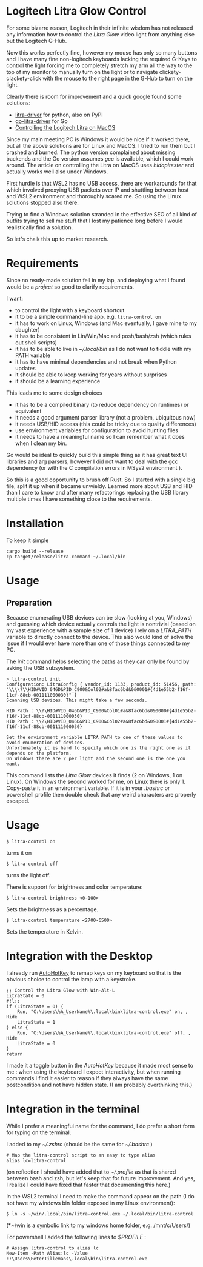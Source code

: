 # Logitech Litra Glow Control

For some bizarre reason, Logitech in their infinite wisdom has not
released any information how to control the *Litra Glow* video light
from anything else but the Logitech G-Hub. 

Now this works perfectly fine, however my mouse has only so many buttons
and I have many fine non-logitech keyboards lacking the required G-Keys 
to control the light forcing me to completely stretch my arm all the way
to the top of my monitor to manually turn on the light or to navigate
clickety-clackety-click with the mouse to the right page in the G-Hub to 
turn on the light. 

Clearly there is room for improvement and a quick google found some solutions:

 - [litra-driver](https://github.com/kharyam/litra-driver) for python, also on PyPI
 - [go-litra-driver](https://github.com/derickr/go-litra-driver) for Go
 - [Controlling the Logitech Litra on MacOS](https://ultracrepidarian.phfactor.net/tag/mac/)

Since my main meeting PC is Windows it would be nice if it worked there, but all
the above solutions are for Linux and MacOS. I tried to run them but I crashed and
burned. The python version complained about missing backends and the Go version
assumes *gcc* is available, which I could work around. The article on controlling
the Litra on MacOS uses *hidapitester* and actually works well also under Windows.

First hurdle is that WSL2 has no USB access, there are workarounds for that 
which involved proxying USB packets over IP and shuttling between host and WSL2 
environment and thoroughly scared me. So using the Linux solutions stopped also there.

Trying to find a Windows solution stranded in the effective SEO of all kind of outfits
trying to sell me stuff that I lost my patience long before I would realistically find 
a solution.

So let's chalk this up to market research.

# Requirements

Since no ready-made solution fell in my lap, and deploying what I found would be a 
_project_ so good to clarify requirements.

I want:
- to control the light with a keyboard shortcut
- it to be a simple command-line app, e.g. `litra-control on`
- it has to work on Linux, Windows (and Mac eventually, I gave mine to my daughter)
- it has to be consistent in Lin/Win/Mac and posh/bash/zsh (which rules out shell scripts)
- it has to be able to live in *~/.local/bin* as I do not want to fiddle with my PATH variable
- it has to have minimal dependencies and not break when Python updates
- it should be able to keep working for years without surprises
- it should be a learning experience

This leads me to some design choices 
- it has to be a compiled binary (to reduce dependency on runtimes) or equivalent
- it needs a good argument parser library (not a problem, ubiquitous now)
- it needs USB/HID access (this could be tricky due to quality differences)
- use environment variables for configuration to avoid hunting files
- it needs to have a meaningful name so I can remember what it does when I clean my *bin*.

Go would be ideal to quickly build this simple thing as it has great text UI libraries and arg
parsers, however I did not want to deal with the gcc dependency (or with the C compilation 
errors in MSys2 environment ).

So this is a good opportunity to brush off Rust. So I started with a single big file, split it
up when it became unwieldy. Learned more about USB and HID than I care to know and after many 
refactorings replacing the USB library multiple times I have something close to the requirements.

# Installation

To keep it simple

    cargo build --release
    cp target/release/litra-command ~/.local/bin

# Usage

## Preparation

Because enumerating USB devices can be slow (looking at you, Windows) and guessing which device actually
controls the light is nontrivial (based on my vast experience with a sample size of 1 device) I rely on 
a *LITRA_PATH* variable to directly connect to the device. This also would kind of solve the issue if I 
would ever have more than one of those things connected to my PC.

The *init* command helps selecting the paths as they can only be found by asking the USB subsystem. 

    > litra-control init
    Configuration: LitraConfig { vendor_id: 1133, product_id: 51456, path: "\\\\?\\HID#VID_046D&PID_C900&Col02#a&8fac6bd&0&0001#{4d1e55b2-f16f-11cf-88cb-001111000030}" }
    Scanning USB devices. This might take a few seconds.

    HID Path : \\?\HID#VID_046D&PID_C900&Col01#a&8fac6bd&0&0000#{4d1e55b2-f16f-11cf-88cb-001111000030}
    HID Path : \\?\HID#VID_046D&PID_C900&Col02#a&8fac6bd&0&0001#{4d1e55b2-f16f-11cf-88cb-001111000030}

    Set the environment variable LITRA_PATH to one of these values to avoid enumeration of devices.
    Unfortunately it is hard to specify which one is the right one as it depends on the platform.
    On Windows there are 2 per light and the second one is the one you want.

This command lists the *Litra Glow* devices it finds (2 on Windows, 1 on Linux). On Windows the second
worked for me, on Linux there is only 1. Copy-paste it in an environment variable. If it is in your 
*.bashrc* or powershell profile then double check that any weird characters are properly escaped.

# Usage

    $ litra-control on

turns it on

    $ litra-control off 

turns the light off. 

There is support for brightness and color temperature:

    $ litra-control brightness <0-100>

Sets the brightness as a percentage. 

    $ litra-control temperature <2700-6500>

Sets the temperature in Kelvin.

# Integration with the Desktop 

I already run [AutoHotKey](https://www.autohotkey.com/) to remap keys on my 
keyboard so that is the obvious choice to control the lamp with a keystroke.

    ;; Control the Litra Glow with Win-Alt-L
    LitraState = 0
    #!l::
    if (LitraState = 0) {
        Run, "C:\Users\%A_UserName%\.local\bin\litra-control.exe" on, , Hide
        LitraState = 1
    } else {
        Run, "C:\Users\%A_UserName%\.local\bin\litra-control.exe" off, , Hide
        LitraState = 0
    }
    return

I made it a toggle button in the *AutoHotKey* because it made most sense to me :
when using the keyboard I expect interactivity, but when running commands I find
it easier to reason if they always have the same postcondition and not have hidden
state. (I am probably overthinking this.)


# Integration in the terminal

While I prefer a meaningful name for the command, I do prefer a short form for
typing on the terminal. 

I added to my *~/.zshrc* (should be the same for *~/.bashrc* )

    # Map the litra-control script to an easy to type alias
    alias lc=litra-control

(on reflection I should have added that to *~/.profile* as that is shared between
bash and zsh, but let's keep that for future improvement. And yes, I realize I could
have fixed that faster that documenting this here.)

In the WSL2 terminal I need to make the command appear on the path (I do not have
my windows bin folder exposed in my Linux environment):

    $ ln -s ~/win/.local/bin/litra-control.exe ~/.local/bin/litra-control

(*~/win is a symbolic link to my windows home folder, e.g. /mnt/c/Users/<UserName>)

For powershell I added the following lines to *$PROFILE* :

    # Assign litra-control to alias lc
    New-Item -Path Alias:lc -Value c:\Users\PeterTillemans\.local\bin\litra-control.exe

